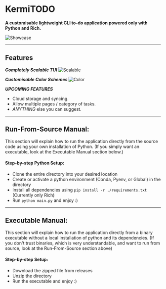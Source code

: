 # KermiTODO

**A customisable lightweight CLI to-do application powered only with Python and Rich.**

![Showcase](./readme_images/showcase.png)

---
## Features
***Completely Scalable TUI***
![Scalable](./readme_images/scalable.png)

***Customisable Color Schemes***
![Color](./readme_images/alt_color.png)

***UPCOMING FEATURES***
- Cloud storage and syncing.
- Allow multiple pages / category of tasks.
- *ANYTHING* else you can suggest.

---
## Run-From-Source Manual:
This section will explain how to run the application directly from the source code using your own installation of Python. (If you simply want an executable, look at the Executable Manual section below.)

#### Step-by-step Python Setup:
- Clone the entire directory into your desired location
- Create or activate a python environment (Conda, Pyenv, or Global) in the directory
- Install all dependencies using ```pip install -r ./requirements.txt``` (Currently only Rich)
- Run ```python main.py``` and enjoy :)

---
## Executable Manual:
This section will explain how to run the application directly from a binary executable without a local installation of python and its dependencies. (If you don't trust binaries, which is very understandable, and want to run from source, look at the Run-From-Source section above)

#### Step-by-step Setup:
- Download the zipped file from releases
- Unzip the directory
- Run the executable and enjoy :)
